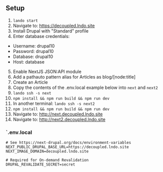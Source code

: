 ## Setup

1. `lando start`
2. Navigate to: https://decoupled.lndo.site
3. Install Drupal with "Standard" profile
4. Enter database credentials:

  - Username: drupal10
  - Password: drupal10
  - Database: drupal10
  - Host: database

5. Enable NextJS JSON:API module
6. Add a pathauto pattern alias for Articles as blog/[node:title]
7. Create an Article
8. Copy the contents of the .env.local example below into `next` and `next2`
9. `lando ssh -s next`
10. `npm install && npm run build && npm run dev`
11. In another terminal: `lando ssh -s next2`
12. `npm install && npm run build && npm run dev`
13. Navigate to: http://next.decoupled.lndo.site
14. Navigate to: http://next2.decoupled.lndo.site


### `.env.local
```
# See https://next-drupal.org/docs/environment-variables
NEXT_PUBLIC_DRUPAL_BASE_URL=https://decoupled.lndo.site
NEXT_IMAGE_DOMAIN=decoupled.lndo.site

# Required for On-demand Revalidation
DRUPAL_REVALIDATE_SECRET=secret
````
